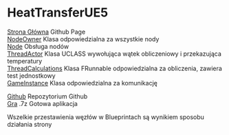 # HeatTransferUE5
[Strona Główna](https://grzedzicki.github.io/HeatTransferUE5/) Github Page<br />
[NodeOwner](/NodeOwner/README.md) Klasa odpowiedzialna za wszystkie nody<br />
[Node](/Node/README.md) Obsługa nodów<br />
[ThreadActor](/ThreadActor/README.md) Klasa UCLASS wywołująca wątek obliczeniowy i przekazująca temperatury<br />
[ThreadCalculations](/ThreadCalculations/README.md) Klasa FRunnable odpowiedzialna za obliczenia, zawiera test jednostkowy<br />
[GameInstance](/GameInstance/README.md) Klasa odpowiedzialna za komunikację<br />



[Github](https://github.com/grzedzicki/HeatTransferUE5) Repozytorium Github<br />
[Gra](https://drive.google.com/file/d/1BN9h0tFj6CCVj1jQGZcUJJSszosvIkIQ/view) .7z Gotowa aplikacja<br />

Wszelkie przestawienia węzłów w Blueprintach są wynikiem sposobu działania strony
